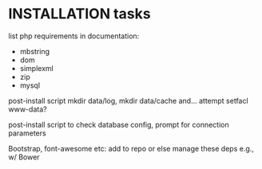 

# INSTALLATION tasks

list php requirements in documentation: 

- mbstring 
- dom 
- simplexml
- zip
- mysql

post-install script mkdir data/log, mkdir data/cache and... attempt setfacl www-data?

post-install script to check database config, prompt for connection parameters

Bootstrap, font-awesome etc: add to repo or else manage these deps e.g., w/ Bower






